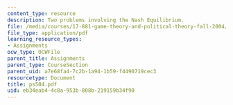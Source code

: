 ```yaml
---
content_type: resource
description: Two problems involving the Nash Equilibrium.
file: /media/courses/17-881-game-theory-and-political-theory-fall-2004/eb34eab44c8a953b808b219159b34f90_ps504.pdf
file_type: application/pdf
learning_resource_types:
- Assignments
ocw_type: OCWFile
parent_title: Assignments
parent_type: CourseSection
parent_uid: a7e68fa4-7c2b-1a94-1b59-f4490719cec3
resourcetype: Document
title: ps504.pdf
uid: eb34eab4-4c8a-953b-808b-219159b34f90
---
```


